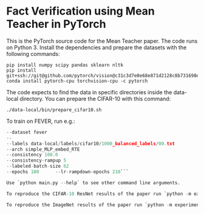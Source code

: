 # Fact Verification using Mean Teacher in PyTorch

This is the PyTorch source code for the Mean Teacher paper. The code runs on Python 3. Install the dependencies and prepare the datasets with the following commands:

```
pip install numpy scipy pandas sklearn nltk
pip install git+ssh://git@github.com/pytorch/vision@c31c3d7e0e68e871d2128c8b731698ed3b11b119
conda install pytorch-cpu torchvision-cpu -c pytorch

```

The code expects to find the data in specific directories inside the data-local directory. You can prepare the CIFAR-10 with this command:

```
./data-local/bin/prepare_cifar10.sh
```


To train on FEVER, run e.g.:


```python main.py 
--dataset fever 
--
--labels data-local/labels/cifar10/1000_balanced_labels/00.txt      
--arch simple_MLP_embed_RTE      
--consistency 100.0      
--consistency-rampup 5      
--labeled-batch-size 62      
--epochs 180      --lr-rampdown-epochs 210```

Use `python main.py --help` to see other command line arguments.

To reproduce the CIFAR-10 ResNet results of the paper run `python -m experiments.cifar10_test` using 4 GPUs.

To reproduce the ImageNet results of the paper run `python -m experiments.imagenet_valid` using 10 GPUs.

